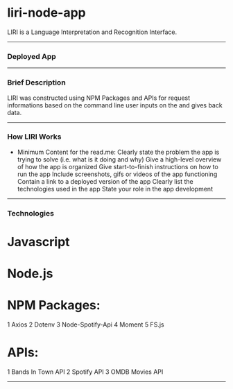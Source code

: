 # liri-node-app

LIRI is a Language Interpretation and Recognition Interface.

---

### Deployed App


---

### Brief Description

LIRI was constructed using NPM Packages and APIs for request informations based on the command line user inputs on the and gives back data.

---

### How LIRI Works

- Minimum Content for the read.me:
  Clearly state the problem the app is trying to solve (i.e. what is it doing and why)
  Give a high-level overview of how the app is organized
  Give start-to-finish instructions on how to run the app
  Include screenshots, gifs or videos of the app functioning
  Contain a link to a deployed version of the app
  Clearly list the technologies used in the app
  State your role in the app development


---

### Technologies

# Javascript
# Node.js
# NPM Packages:
1 Axios
2 Dotenv
3 Node-Spotify-Api
4 Moment
5 FS.js
# APIs:
1 Bands In Town API
2 Spotify API
3 OMDB Movies API


---
